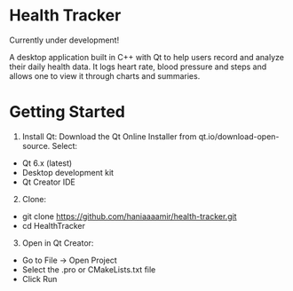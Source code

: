 # Health Tracker

Currently under development!

A desktop application built in C++ with Qt to help users record and analyze their daily health data. It logs heart rate, blood pressure and steps and allows one to view it through charts and summaries. 

# Getting Started
1. Install Qt:
Download the Qt Online Installer from qt.io/download-open-source.
Select:
- Qt 6.x (latest)
- Desktop development kit
- Qt Creator IDE

2. Clone:
- git clone https://github.com/haniaaaamir/health-tracker.git
- cd HealthTracker

3. Open in Qt Creator:
- Go to File → Open Project
- Select the .pro or CMakeLists.txt file
- Click Run
